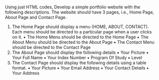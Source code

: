 Using just HTML codes, Develop a simple portfolio website with the following descriptions.
The website should have 3 pages, i.e., Home Page, About Page and Contact Page.
1. The Home Page should display a menu (HOME, ABOUT, CONTACT). Each menu should 
be directed to a particular page when a user clicks on it.
▪ The Home Menu should be directed to the Home Page
▪ The About Menu should be directed to the About Page
▪ The Contact Menu should be directed to the Contact Page
2. The About Page should display the following details
▪ Your Picture
▪ Your Full Name
▪ Your Index Number
▪ Program Of Study
▪ Level
3. The Contact Page should display the following details using a table format.
▪ Your Picture
▪ Your Email Address
▪ Your Contact Details
▪ Your Address
